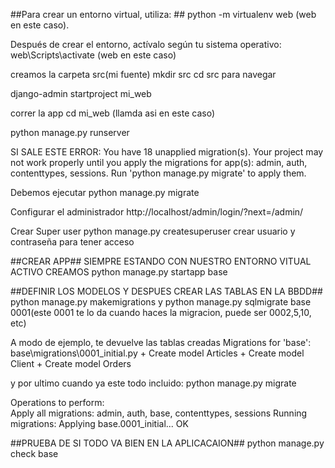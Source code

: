 ##Para crear un entorno virtual, utiliza: ##
python -m virtualenv web   (web en este caso).


Después de crear el entorno, actívalo según tu sistema operativo:
web\Scripts\activate  (web en este caso)


creamos la carpeta src(mi fuente)
mkdir src
cd src para navegar

django-admin startproject mi_web

correr la app
cd mi_web (llamda asi en este caso)

python manage.py runserver 

SI SALE ESTE ERROR: 
You have 18 unapplied migration(s). Your project may not work properly until you apply the migrations for app(s): admin, auth, contenttypes, sessions.
Run 'python manage.py migrate' to apply them.

Debemos ejecutar
python manage.py migrate

Configurar el administrador 
http://localhost/admin/login/?next=/admin/

Crear Super user
python manage.py createsuperuser
crear usuario y contraseña para tener acceso

##CREAR APP##
SIEMPRE ESTANDO CON NUESTRO ENTORNO VITUAL ACTIVO CREAMOS 
python manage.py startapp base 

##DEFINIR LOS MODELOS Y DESPUES CREAR LAS TABLAS EN LA BBDD##
python manage.py makemigrations y python manage.py sqlmigrate base 0001(este 0001 te lo da cuando haces la migracion, puede ser 0002,5,10, etc)

A modo de ejemplo, te devuelve las tablas creadas Migrations for 'base':
  base\migrations\0001_initial.py
    + Create model Articles
    + Create model Client
    + Create model Orders

y por ultimo cuando ya este todo incluido:
python manage.py migrate 

Operations to perform:                                                                                                                           
  Apply all migrations: admin, auth, base, contenttypes, sessions
Running migrations:
  Applying base.0001_initial... OK

##PRUEBA DE SI TODO VA BIEN EN LA APLICACAION##
python manage.py check base